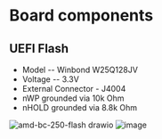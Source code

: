# Board components

## UEFI Flash

* Model -- Winbond W25Q128JV
* Voltage -- 3.3V
* External Connector - J4004
* nWP grounded via 10k Ohm
* nHOLD grounded via 8.8k Ohm
  
![amd-bc-250-flash drawio](https://github.com/user-attachments/assets/88c02d1d-e93d-4c7e-be18-e6faf6f3a927)
![image](https://github.com/user-attachments/assets/bb435976-7fa2-40f2-b6cc-d562351beabc)

